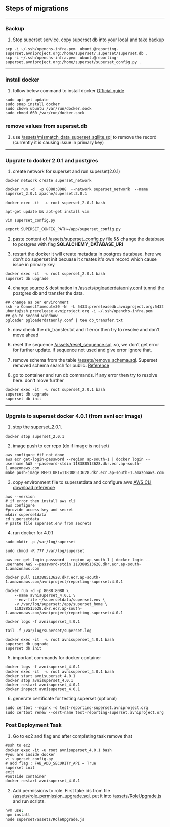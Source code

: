 ## Steps of migrations

---

### Backup

1. Stop superset service. copy superset db into your local and take backup

```shell
scp -i ~/.ssh/openchs-infra.pem  ubuntu@reporting-superset.avniproject.org:/home/superset/.superset/superset.db .
scp -i ~/.ssh/openchs-infra.pem  ubuntu@reporting-superset.avniproject.org:/home/superset/superset_config.py . 
```
---


### install docker
1. follow below command to install docker [Official guide](https://docs.docker.com/desktop/install/ubuntu/)
```shell
sudo apt-get update
sudo snap install docker
sudo chown ubuntu /var/run/docker.sock
sudo chmod 660 /var/run/docker.sock
```



### remove values from superset.db

1. use [/assets/mismatch_data_superset_sqllite.sql](https://github.com/avniproject/avni-infra/blob/master/reportingSystem/superset/assets/mismatch_data_superset_sqllite.sql) to remove the record (currently it is causing issue in primary key)


---
### Upgrate to docker 2.0.1 and postgres

1. create network for superset and run superset(2.0.1)  
```shell
docker network create superset_network

docker run -d  -p 8088:8088  --network superset_network  --name superset_2.0.1 apache/superset:2.0.1

docker exec -it  -u root superset_2.0.1 bash

apt-get update && apt-get install vim

vim superset_config.py

export SUPERSET_CONFIG_PATH=/app/superset_config.py
```

2. paste content of [/assets/superset_config.py](https://github.com/avniproject/avni-infra/blob/master/reportingSystem/superset/assets/superset_config.py) file && change the database to postgres with flag **SQLALCHEMY_DATABASE_URI**

3. restart the docker it will create metadata in postgres database. here we don't do superset init becuase it creates it's own record which cause issue in primary key
```shell
docker exec -it  -u root superset_2.0.1 bash
superset db upgrade
```

4. change source & destination in [/assets/pgloaderdataonly.conf](https://github.com/avniproject/avni-infra/blob/master/reportingSystem/superset/assets/pgloaderdataonly.conf) tunnel the postgres db and transfer the data.
```shell
## change as per environment
ssh -o ConnectTimeout=30 -N  -L 5433:prereleasedb.avniproject.org:5432 ubuntu@ssh.prerelease.avniproject.org -i ~/.ssh/openchs-infra.pem
## go to second windoow
pgloader pgloaderdataonly.conf | tee db_transfer.txt
```

5. now check the db_transfer.txt and if error then try to resolve and don't move ahead


6. reset the sequence [/assets/reset_sequence.sql](https://github.com/avniproject/avni-infra/blob/master/reportingSystem/superset/assets/reset_sequence.sql) .so, we don't get error for further update. if sequence not used and give error ignore that.

7. remove schema from the table [/assets/remove_schema.sql](https://github.com/avniproject/avni-infra/blob/master/reportingSystem/superset/assets/remove_schema.sql). 
Superset removed schema search for public. [Reference](https://github.com/apache/superset/blob/4.0.2/superset/db_engine_specs/postgres.py#L256)

8. go to container and run db commands. if any error then try to resolve here. don't move further
```shell
docker exec -it  -u root superset_2.0.1 bash
superset db upgrade
superset db init
```

---
### Upgrate to superset docker 4.0.1 (from avni ecr image)


1. stop the superset_2.0.1. 
```shell
docker stop superset_2.0.1
```

2. image push to ecr repo (do if image is not set)
```shell
aws configure #if not done
aws ecr get-login-password --region ap-south-1 | docker login --username AWS --password-stdin 118388513628.dkr.ecr.ap-south-1.amazonaws.com
make push-image REPO_URI=118388513628.dkr.ecr.ap-south-1.amazonaws.com
```

3. copy environment file to supersetdata and configure aws [AWS CLI download reference](https://docs.aws.amazon.com/cli/latest/userguide/getting-started-install.html)
```shell
aws --version
# if error then install aws cli
aws configure
#provide access key and secret
mkdir supersetdata
cd supersetdata
# paste file superset.env from secrets
```

4. run docker for 4.0.1
```shell
sudo mkdir -p /var/log/superset

sudo chmod -R 777 /var/log/superset

aws ecr get-login-password --region ap-south-1 | docker login --username AWS --password-stdin 118388513628.dkr.ecr.ap-south-1.amazonaws.com

docker pull 118388513628.dkr.ecr.ap-south-1.amazonaws.com/avniproject/reporting-superset:4.0.1

docker run -d -p 8088:8088 \
    --name avnisuperset_4.0.1 \
    --env-file ~/supersetdata/superset.env \
    -v /var/log/superset:/app/superset_home \
    118388513628.dkr.ecr.ap-south-1.amazonaws.com/avniproject/reporting-superset:4.0.1
    
docker logs -f avnisuperset_4.0.1

tail -f /var/log/superset/superset.log

docker exec -it  -u root avnisuperset_4.0.1 bash
superset db upgrade
superset db init  
```

5. important commands for docker container
```shell
docker logs -f avnisuperset_4.0.1
docker exec -it  -u root avnisuperset_4.0.1 bash
docker start avnisuperset_4.0.1
docker stop avnisuperset_4.0.1
docker restart avnisuperset_4.0.1
docker inspect avnisuperset_4.0.1
```

6. generate certificate for testing superset (optional)
```shell
sudo certbot --nginx -d test-reporting-superset.avniproject.org
sudo certbot renew --cert-name test-reporting-superset.avniproject.org 
```



### Post Deployment Task
1. Go to ec2 and flag and after completing task remove that
```shell
#ssh to ec2
docker exec -it -u root avnisuperset_4.0.1 bash
#you are inside docker
vi superset_config.py
# add flag : FAB_ADD_SECURITY_API = True
superset init
exit
#outside container
docker restart avnisuperset_4.0.1
```

2. Add permissions to role. First take ids from file [/assets/role_permission_upgrade.sql](https://github.com/avniproject/avni-infra/blob/superset/reportingSystem/superset/assets/role_permission_upgrade.sql). put it into [/assets/RoleUpgrade.js](https://github.com/avniproject/avni-infra/blob/superset/reportingSystem/superset/assets/RoleUpgrade.js)
and run scripts.

```bash
nvm use;
npm install
node superset/assets/RoleUpgrade.js
```

